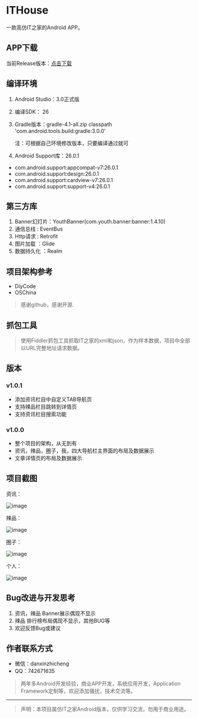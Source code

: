 
# ITHouse

一款高仿IT之家的Android APP。

## APP下载

当前Release版本：[点击下载](https://github.com/danxinzhicheng/IThouse/blob/master/app/release/app-release.apk?raw=true)

## 编译环境

1. Android Studio：3.0正式版
2. 编译SDK： 26
3. Gradle版本：gradle-4.1-all.zip
   classpath 'com.android.tools.build:gradle:3.0.0'

   注：可根据自己环境修改版本，只要编译通过就可

4. Android Support库：26.0.1

- com.android.support:appcompat-v7:26.0.1
- com.android.support:design:26.0.1
- com.android.support:cardview-v7:26.0.1
- com.android.support:support-v4:26.0.1


## 第三方库

1. Banner幻灯片：YouthBanner(com.youth.banner:banner:1.4.10)
2. 通信总线 : EventBus
3. Http请求 : Retrofit
4. 图片加载 ：Glide
5. 数据持久化 ：Realm

## 项目架构参考
- DiyCode
- OSChina
> 感谢github，感谢开源.

## 抓包工具
  > 使用Fiddler抓包工具抓取IT之家的xml和json，作为样本数据，项目中全部以URL完整地址请求数据。

## 版本
### v1.0.1
- 添加资讯栏目中自定义TAB导航页
- 支持辣品栏目跳转到详情页
- 支持资讯栏目搜索功能

### v1.0.0
- 整个项目的架构，从无到有
- 资讯，辣品，圈子，我，四大导航栏主界面的布局及数据展示
- 文章详情页的布局及数据展示

## 项目截图
资讯：

![image](https://raw.githubusercontent.com/danxinzhicheng/IThouse/master/Screenshots/Screenshot_1.png)

辣品：

![image](https://raw.githubusercontent.com/danxinzhicheng/IThouse/master/Screenshots/Screenshot_2.png)

圈子：

![image](https://raw.githubusercontent.com/danxinzhicheng/IThouse/master/Screenshots/Screenshot_3.png)

个人：

![image](https://raw.githubusercontent.com/danxinzhicheng/IThouse/master/Screenshots/Screenshot_4.png)

## Bug改进与开发思考
1. 资讯，辣品 Banner展示偶现不显示
2. 辣品 排行榜布局偶现不显示，其他BUG等
3. 欢迎反馈Bug或建议

## 作者联系方式
- 微信：danxinzhicheng
- QQ：742671635
> 两年多Android开发经验，商业APP开发，系统应用开发，Application Framework定制等，欢迎添加骚扰，技术交流等。

****
> 声明：本项目属仿IT之家Android版本，仅供学习交流，勿用于商业用途。
